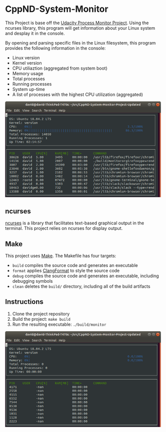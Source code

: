 # CppND-System-Monitor

This Project is base off the [Udacity Process Monitor Project](https://www.udacity.com/course/c-plus-plus-nanodegree--nd213).
Using the ncurses library, this program will get information about your Linux system and desplay it in the console.

By opening and parsing specific files in the Linux filesystem, this program provides the following information in the console:
* Linux version
* Kernel version
* CPU utiliaztion (aggregated from system boot)
* Memory usage
* Total processes
* Running processes
* System up-time
* A list of processes with the highest CPU utilization (aggregated)

![System Monitor](images/monitor.png)

## ncurses
[ncurses](https://www.gnu.org/software/ncurses/) is a library that facilitates text-based graphical output in the terminal. This project relies on ncurses for display output.

## Make
This project uses [Make](https://www.gnu.org/software/make/). The Makefile has four targets:
* `build` compiles the source code and generates an executable
* `format` applies [ClangFormat](https://clang.llvm.org/docs/ClangFormat.html) to style the source code
* `debug` compiles the source code and generates an executable, including debugging symbols
* `clean` deletes the `build/` directory, including all of the build artifacts

## Instructions

1. Clone the project repository
2. Build the project: `make build`
3. Run the resulting executable: `./build/monitor`

![Starting System Monitor](images/starting_monitor.png)
